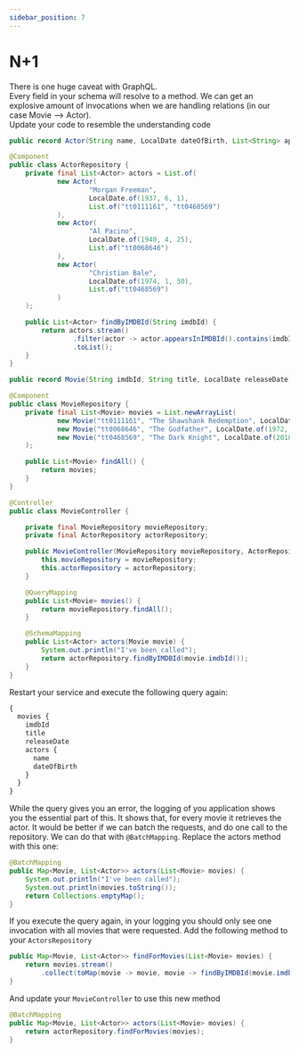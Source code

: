 ```yaml
---
sidebar_position: 7
---
```


# N+1
There is one huge caveat with GraphQL.  
Every field in your schema will resolve to a method. We can get an explosive amount of invocations when we are handling 
relations (in our case Movie --> Actor).  
Update your code to resemble the understanding code

```java title="Actor.java"
public record Actor(String name, LocalDate dateOfBirth, List<String> appearsInIMDBId) {}
```

```java title="ActorRepository.java"
@Component
public class ActorRepository {
    private final List<Actor> actors = List.of(
            new Actor(
                    "Morgan Freeman",
                    LocalDate.of(1937, 6, 1),
                    List.of("tt0111161", "tt0468569")
            ),
            new Actor(
                    "Al Pacino",
                    LocalDate.of(1940, 4, 25),
                    List.of("tt0068646")
            ),
            new Actor(
                    "Christian Bale",
                    LocalDate.of(1974, 1, 30),
                    List.of("tt0468569")
            )
    );

    public List<Actor> findByIMDBId(String imdbId) {
        return actors.stream()
                .filter(actor -> actor.appearsInIMDBId().contains(imdbId))
                .toList();
    }
}
```

```java title="Movie.java"
public record Movie(String imdbId, String title, LocalDate releaseDate) { }
```

```java title="MovieRepository.java"
@Component
public class MovieRepository {
    private final List<Movie> movies = List.newArrayList(
            new Movie("tt0111161", "The Shawshank Redemption", LocalDate.of(1994, 10, 14)),
            new Movie("tt0068646", "The Godfather", LocalDate.of(1972, 3, 24)),
            new Movie("tt0468569", "The Dark Knight", LocalDate.of(2018, 7, 18))
    );

    public List<Movie> findAll() {
        return movies;
    }
}
```

```java title="MovieController.java"
@Controller
public class MovieController {

    private final MovieRepository movieRepository;
    private final ActorRepository actorRepository;

    public MovieController(MovieRepository movieRepository, ActorRepository actorRepository) {
        this.movieRepository = movieRepository;
        this.actorRepository = actorRepository;
    }

    @QueryMapping
    public List<Movie> movies() {
        return movieRepository.findAll();
    }

    @SchemaMapping
    public List<Actor> actors(Movie movie) {
        System.out.println("I've been called");
        return actorRepository.findByIMDBId(movie.imdbId());
    }
}
```

Restart your service and execute the following query again:
```graphql
{
  movies {
    imdbId
    title
    releaseDate
    actors {
      name
      dateOfBirth
    }
  }
}
```
While the query gives you an error, the logging of you application shows you the essential part of this.
It shows that, for every movie it retrieves the actor. It would be better if we can batch the requests, and do one call to the repository.
We can do that with `@BatchMapping`. Replace the actors method with this one:

```java title="MovieController.java"
@BatchMapping
public Map<Movie, List<Actor>> actors(List<Movie> movies) {
    System.out.println("I've been called");
    System.out.println(movies.toString());
    return Collections.emptyMap();
}
```

If you execute the query again, in your logging you should only see one invocation with all movies that were requested.
Add the following method to your `ActorsRepository` 
```java title="ActorsRepository.java"
public Map<Movie, List<Actor>> findForMovies(List<Movie> movies) {
    return movies.stream()
        .collect(toMap(movie -> movie, movie -> findByIMDBId(movie.imdbId())));
}
```

And update your `MovieController` to use this new method
```java title="MovieController.java"
@BatchMapping
public Map<Movie, List<Actor>> actors(List<Movie> movies) {
    return actorRepository.findForMovies(movies);
}
```




